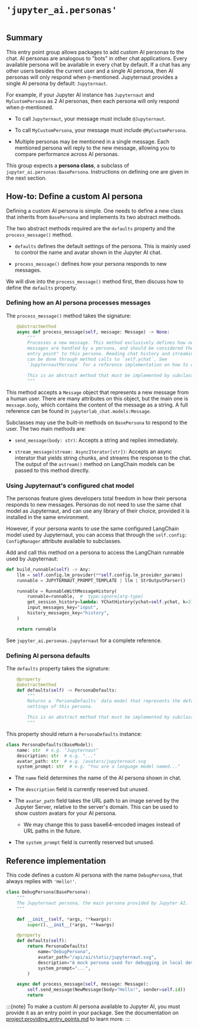 # `'jupyter_ai.personas'`

```{contents} Contents
```

## Summary

This entry point group allows packages to add custom AI personas to the chat.
AI personas are analogous to "bots" in other chat applications. Every available
persona will be available in every chat by default. If a chat has any other
users besides the current user and a single AI persona, then AI personas will
only respond when `@`-mentioned. Jupyternaut provides a single AI persona by
default: `Jupyternaut`.

For example, if your Jupyter AI instance has `Jupyternaut` and `MyCustomPersona`
as 2 AI personas, then each persona will only respond when `@`-mentioned.

- To call `Jupyternaut`, your message must include `@Jupyternaut`.

- To call `MyCustomPersona`, your message must include `@MyCustomPersona`.

- Multiple personas may be mentioned in a single message. Each mentioned persona
  will reply to the new message, allowing you to compare performance across AI
  personas.

This group expects a **persona class**, a subclass of
`jupyter_ai.personas:BasePersona`. Instructions on defining one are given in the
next section.

## How-to: Define a custom AI persona

Defining a custom AI persona is simple. One needs to define a new class that
inherits from `BasePersona` and implements its two abstract methods.

The two abstract methods required are the `defaults` property and the
`process_message()` method.

- `defaults` defines the default settings of the persona. This is mainly used to
control the name and avatar shown in the Jupyter AI chat.

- `process_message()` defines how your persona responds to new messages.

We will dive into the `process_message()` method first, then discuss how to
define the `defaults` property.

### Defining how an AI persona processes messages

The `process_message()` method takes the signature:

```py
    @abstractmethod
    async def process_message(self, message: Message) -> None:
        """
        Processes a new message. This method exclusively defines how new
        messages are handled by a persona, and should be considered the "main
        entry point" to this persona. Reading chat history and streaming a reply
        can be done through method calls to `self.ychat`. See
        `JupyternautPersona` for a reference implementation on how to do so.

        This is an abstract method that must be implemented by subclasses.
        """
```

This method accepts a `Message` object that represents a new message from a
human user. There are many attributes on this object, but the main one is
`message.body`, which contains the content of the message as a string.
A full reference can be found in `jupyterlab_chat.models:Message`.

Subclasses may use the built-in methods on `BasePersona` to respond to the user.
The two main methods are:

- `send_message(body: str)`: Accepts a string and replies immediately.

- `stream_message(stream: AsyncIterator[str])`: Accepts an async interator that
yields string chunks, and streams the response to the chat. The output of the
`astream()` method on LangChain models can be passed to this method directly.

### Using Jupyternaut's configured chat model

The personas feature gives developers total freedom in how their persona
responds to new messages. Personas do not need to use the same chat model as
Jupyternaut, and can use any library of their choice, provided it is installed
in the same environment.

However, if your persona wants to use the same configured LangChain model used
by Jupyternaut, you can access that through the `self.config: ConfigManager`
attribute available to subclasses.

Add and call this method on a persona to access the LangChain runnable used by
Jupyternaut:

```py
def build_runnable(self) -> Any:
    llm = self.config.lm_provider(**self.config.lm_provider_params)
    runnable = JUPYTERNAUT_PROMPT_TEMPLATE | llm | StrOutputParser()

    runnable = RunnableWithMessageHistory(
        runnable=runnable,  #  type:ignore[arg-type]
        get_session_history=lambda: YChatHistory(ychat=self.ychat, k=2),
        input_messages_key="input",
        history_messages_key="history",
    )

    return runnable
```

See `jupyter_ai.personas.jupyternaut` for a complete reference.

### Defining AI persona defaults

The `defaults` property takes the signature:

```py
    @property
    @abstractmethod
    def defaults(self) -> PersonaDefaults:
        """
        Returns a `PersonaDefaults` data model that represents the default
        settings of this persona.

        This is an abstract method that must be implemented by subclasses.
        """
```

This property should return a `PersonaDefaults` instance:

```py
class PersonaDefaults(BaseModel):
    name: str  # e.g. "Jupyternaut"
    description: str  # e.g. "..."
    avatar_path: str  # e.g. /avatars/jupyternaut.svg
    system_prompt: str  # e.g. "You are a language model named..."
```

- The `name` field determines the name of the AI persona shown in chat.

- The `description` field is currently reserved but unused.

- The `avatar_path` field takes the URL path to an image served by the Jupyter
Server, relative to the server's domain. This can be used to show custom avatars
for your AI persona.

    - We may change this to pass base64-encoded images instead of URL paths in
    the future.

- The `system_prompt` field is currently reserved but unused.

## Reference implementation

This code defines a custom AI persona with the name `DebugPersona`, that always
replies with `'Hello!'`.

```py
class DebugPersona(BasePersona):
    """
    The Jupyternaut persona, the main persona provided by Jupyter AI.
    """

    def __init__(self, *args, **kwargs):
        super().__init__(*args, **kwargs)

    @property
    def defaults(self):
        return PersonaDefaults(
            name="DebugPersona",
            avatar_path="/api/ai/static/jupyternaut.svg",
            description="A mock persona used for debugging in local dev environments.",
            system_prompt="...",
        )

    async def process_message(self, message: Message):
        self.send_message(NewMessage(body="Hello!", sender=self.id))
        return
```

:::{note}
To make a custom AI persona available to Jupyter AI, you must provide it as an
entry point in your package. See the documentation on
<project:providing_entry_points.md> to learn more.
:::
